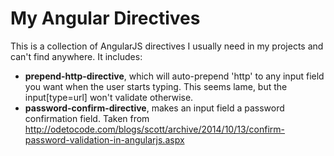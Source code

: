 # My Angular Directives

This is a collection of AngularJS directives I usually need in my projects and can't find anywhere. It includes:

- **prepend-http-directive**, which will auto-prepend 'http' to any input field you want when the user starts typing. This seems lame, but the input[type=url] won't validate otherwise.
- **password-confirm-directive**, makes an input field a password confirmation field. Taken from http://odetocode.com/blogs/scott/archive/2014/10/13/confirm-password-validation-in-angularjs.aspx